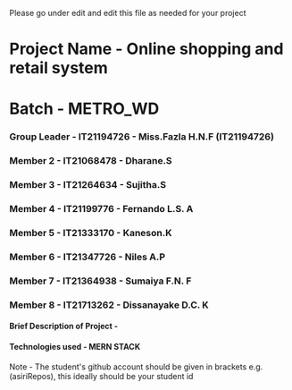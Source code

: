 Please go under edit and edit this file as needed for your project

# Project Name - Online shopping and retail system
# Batch - METRO_WD
### Group Leader - IT21194726 - Miss.Fazla H.N.F (IT21194726)
### Member 2 - IT21068478 - Dharane.S
### Member 3 - IT21264634 - Sujitha.S
### Member 4 - IT21199776 - Fernando L.S. A
### Member 5 - IT21333170 - Kaneson.K
### Member 6 - IT21347726 - Niles A.P  
### Member 7 - IT21364938 - Sumaiya F.N. F
### Member 8 - IT21713262 - Dissanayake D.C. K

#### Brief Description of Project - 
#### Technologies used - MERN STACK

Note - The student's github account should be given in brackets e.g. (asiriRepos), this ideally should be your student id 

